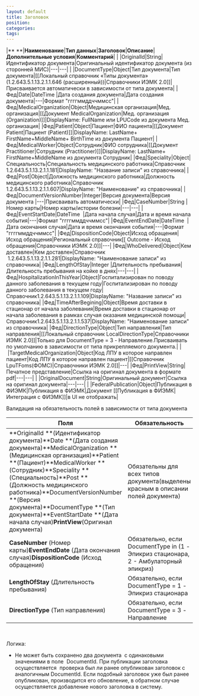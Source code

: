 ```yaml
---
layout: default
title: Заголовок
position: 
categories: 
tags: 
---
```


|** **|**Наименование**|**Тип данных**|**Заголовок**|**Описание**|**Дополнительные условия**|**Комментарий**|
| |OriginalId|String|Идентификатор документа|Оригинальный идентификатор документа (из сторонней МИС)|---|---|
| |DocumentType|Object|Тип документа|Тип документа|[[Локальный справочник «Типы документа» (1.2.643.5.1.13.2.1.1.646 (расширенный))|Справочники ИЭМК 2.0]]|Присваивается автоматически в зависимости от типа документа|
|Фед|Date|DateTime |Дата создания документа|Дата создания документа|---|Формат "ггггммддччммсс"|
|Фед|MedicalOrganization|Object|Медицинская организация|Мед. организация|[[Документ MedicalOrganization|Мед. организация (Organization)]]|DisplayName: FullName или LPUCode из документа Мед. организация|
|Фед|Patient|Object|Пациент|ФИО пациента|[[Документ Patient|Пациент (Patient)]]|DisplayName: LastName+ FirstName+MiddleName+ BirthTime из документа Пациент|
|Фед|MedicalWorker|Object|Сотрудник|ФИО сотрудника|[[Документ Practitioner|Сотрудник (Practitioner)]]|DisplayName: LastName+ FirstName+MiddleName из документа Сотрудник|
|Фед|Speciality|Object|Специальность|Специальность медицинского работника|Справочник 1.2.643.5.1.13.2.1.1.181|DisplayName: "Название записи" из справочника|
|Фед|Post|Object|Должность медицинского работника|Должность медицинского работника|Справочник  1.2.643.5.1.13.2.1.1.607|DisplayName: "Наименование" из справочника|
|Фед|DocumentVersionNumber|Integer|Версия документа|Версия документа |---|Присваивать автоматически|
|Фед|CaseNumber|String |Номер карты|Номер карты/истории болезни|---|---|
|Фед|EventStartDate|DateTime  |Дата начала случая|Дата и время начала события|---|Формат "ггггммддччммсс"|
|Фед|EventEndDate|DateTime  |Дата окончания случая|Дата и время окончания события|---|Формат "ггггммддччммсс"|
|Фед|DispositionCode|Object|Исход обращения|Исход обращения|Региональный справочник[[ Outcome - Исход обращения|Справочники ИЭМК 2.0]]|---|
|Фед|WhoDelivered|Object|Кем доставлен|Кем доставлен|Справочник  1.2.643.5.1.13.2.1.1.281|DisplayName: "Наименование записи" из справочника|
|Фед|LengthOfStay|Integer |Длительность пребывания|Длительность пребывания на койке в днях|---|---|
|Фед|HospitalizationInThisYear|Object|Госпитализирован по поводу данного заболевания в текущем году|Госпитализирован по поводу данного заболевания в текущем году|Справочник1.2.643.5.1.13.2.1.1.109|DisplayName: "Название записи" из справочника|
|Фед|TimeAfterBegining|Object|Время доставки в стационар от начала заболевания|Время доставки в стационар от начала заболевания в рамках случая оказания медицинской помощи|Справочник1.2.643.5.1.13.2.1.1.537|DisplayName: "Наименование записи" из справочника|
|Фед|DirectionType|Object|Тип направления|Тип направления|[[Локальный справочник LocalDirectionType|Справочники ИЭМК 2.0]]|Только для DocumentType = 3 - Направление.Присваивать по умолчанию в зависимости от типа прикрепляемого документа.|
| |TargetMedicalOrganization|Object|Код ЛПУ в которое направлен пациент|Код ЛПУ в которое направлен пациент|[[Справочник LpuTFoms(ФОМС)|Справочники ИЭМК 2.0]]|---|
|Фед|PrintView|String|Печатное представление|Ссылка на оригинал документа в формате pdf|---|---|
| |OriginalDocument|String|Оригинальный документ|Ссылка на оригинал документа|---|---|
| |FederalPublication|Object|Публикация в ФИЭМК|Публикация в ФИЭМК|Документ [[Публикация в ФИЭМК|Интеграция с ФИЭМК]]|в UI не отображать|

Валидация на обязательность полей в зависимости от типа документа

|Поля|Обязательность|
|----|--------------|
|**OriginalId **(Идентификатор документа)**Date **(Дата создания документа)**MedicalOrganization **(Медицинская организация)**Patient **(Пациент)**MedicalWorker **(Сотрудник)**Speciality **(Специальность)**Post **(Должность медицинского работника)**DocumentVersionNumber **(Версия документа)**DocumentType **(Тип документа)**EventStartDate **(Дата начала случая)**PrintView**(Оригинал документа)|Обязательны для всех типов документа(выделены красным в описании полей документа)|
|**CaseNumber** (Номер карты)**EventEndDate** (Дата окончания случая)**DispositionCode** (Исход обращения)|Обязательно, если DocumentType in (1 - Эпикриз стационара, 2 - Амбулаторный эпикриз)|
|**LengthOfStay** (Длительность пребывания)|Обязательно, если DocumentType = 1 - Эпикриз стационара|
|**DirectionType** (Тип направления)|Обязательно, если DocumentType = 3 - Направление|

 

Логика:

* Не может быть сохранено два документа  с одинаковыми значениями в поле  DocumentId. При публикации заголовка осуществляется  проверка был ли ранее опубликован заголовок с аналогичным DocumentId. Если подобный заголовок уже был ранее опубликован, производится его обновление, в обратном случае осуществляется добавление нового заголовка в систему.  

